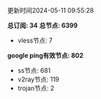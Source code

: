 更新时间2024-05-11 09:55:28

**总订阅: 34**
**总节点: 6399**
- vless节点: 7

**google ping有效节点: 802**
- ss节点: 681
- v2ray节点: 119
- trojan节点: 2
